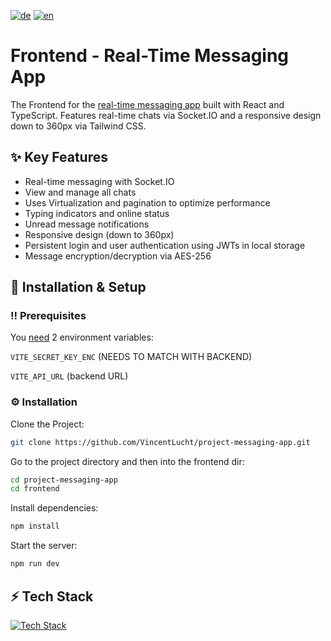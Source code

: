 [![de](https://img.shields.io/badge/lang-de-blue.svg)](README.md)
[![en](https://img.shields.io/badge/lang-en-red.svg)](README.en.md)

# Frontend - Real-Time Messaging App
The Frontend for the [real-time messaging app](https://github.com/VincentLucht/project-messaging-app) built with React and TypeScript. Features real-time chats via Socket.IO and a responsive design down to 360px via Tailwind CSS.

## ✨ Key Features
- Real-time messaging with Socket.IO
- View and manage all chats
- Uses Virtualization and pagination to optimize performance
- Typing indicators and online status
- Unread message notifications
- Responsive design (down to 360px)
- Persistent login and user authentication using JWTs in local storage
- Message encryption/decryption via AES-256

## 🧰 Installation & Setup
### ‼️ Prerequisites
You <u>need</u> 2 environment variables:

`VITE_SECRET_KEY_ENC` (NEEDS TO MATCH WITH BACKEND)

`VITE_API_URL` (backend URL)

### ⚙️ Installation
Clone the Project:
```bash
git clone https://github.com/VincentLucht/project-messaging-app.git
```

Go to the project directory and then into the frontend dir:
```bash
cd project-messaging-app
cd frontend
```

Install dependencies:
```bash
npm install
```

Start the server:
```bash
npm run dev
```

## ⚡️ Tech Stack
[![Tech Stack](https://skillicons.dev/icons?i=ts,react,tailwind,vite)](https://skillicons.dev)